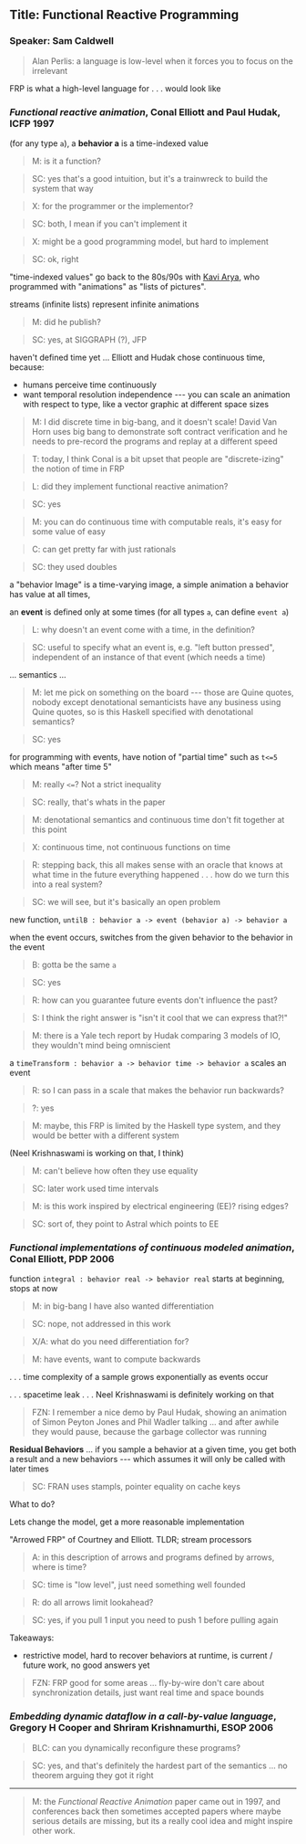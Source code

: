 ## Title: Functional Reactive Programming
### Speaker: Sam Caldwell

> Alan Perlis: a language is low-level when it forces you to focus on the irrelevant

FRP is what a high-level language for . . . would look like


### _Functional reactive animation_, Conal Elliott and Paul Hudak, ICFP 1997

(for any type `a`), a **behavior a** is a time-indexed value

> M: is it a function?

> SC: yes that's a good intuition, but it's a trainwreck to build the system that way

> X: for the programmer or the implementor?

> SC: both, I mean if you can't implement it

> X: might be a good programming model, but hard to implement

> SC: ok, right

"time-indexed values" go back to the 80s/90s with
[Kavi Arya](http://dl.acm.org/citation.cfm?doid=99370.99409),
who programmed with "animations" as "lists of pictures".

streams (infinite lists) represent infinite animations

> M: did he publish?

> SC: yes, at SIGGRAPH (?), JFP

haven't defined time yet ... Elliott and Hudak chose continuous time, because:

- humans perceive time continuously
- want temporal resolution independence --- you can scale an animation with
  respect to type, like a vector graphic at different space sizes

> M: I did discrete time in big-bang, and it doesn't scale! David Van Horn
>    uses big bang to demonstrate soft contract verification and he needs to
>    pre-record the programs and replay at a different speed


> T: today, I think Conal is a bit upset that people are "discrete-izing"
>    the notion of time in FRP


> L: did they implement functional reactive animation?

> SC: yes

> M: you can do continuous time with computable reals, it's easy for some value
>    of easy

> C: can get pretty far with just rationals

> SC: they used doubles

a "behavior Image" is a time-varying image, a simple animation
a behavior has value at all times,

an **event** is defined only at some times (for all types `a`, can define
`event a`)

> L: why doesn't an event come with a time, in the definition?

> SC: useful to specify what an event is, e.g. "left button pressed",
>     independent of an instance of that event (which needs a time)

... semantics ...

> M: let me pick on something on the board --- those are Quine quotes,
>    nobody except denotational semanticists have any business using Quine
>    quotes, so is this Haskell specified with denotational semantics?

> SC: yes

for programming with events, have notion of "partial time" such as
`t<=5` which means "after time 5"

> M: really `<=`? Not a strict inequality

> SC: really, that's whats in the paper


> M: denotational semantics and continuous time don't fit together at this point

> X: continuous time, not continuous functions on time


> R: stepping back, this all makes sense with an oracle that knows at what time
>    in the future everything happened . . . how do we turn this into a real
>    system?

> SC: we will see, but it's basically an open problem

new function, `untilB : behavior a -> event (behavior a) -> behavior a`

when the event occurs, switches from the given behavior to the behavior in the
event

> B: gotta be the same `a`

> SC: yes


> R: how can you guarantee future events don't influence the past?

> S: I think the right answer is "isn't it cool that we can express that?!"

> M: there is a Yale tech report by Hudak comparing 3 models of IO,
>    they wouldn't mind being omniscient


a `timeTransform : behavior a -> behavior time -> behavior a` scales an event

> R: so I can pass in a scale that makes the behavior run backwards?

> ?: yes

> M: maybe, this FRP is limited by the Haskell type system, and they would
>    be better with a different system

(Neel Krishnaswami is working on that, I think)

> M: can't believe how often they use equality

> SC: later work used time intervals

> M: is this work inspired by electrical engineering (EE)? rising edges?

> SC: sort of, they point to Astral which points to EE


### _Functional implementations of continuous modeled animation_, Conal Elliott, PDP 2006

function `integral : behavior real -> behavior real` starts at beginning, stops at now

> M: in big-bang I have also wanted differentiation

> SC: nope, not addressed in this work

> X/A: what do you need differentiation for?

> M: have events, want to compute backwards

. . . time complexity of a sample grows exponentially as events occur

. . . spacetime leak . . . Neel Krishnaswami is definitely working on that

> FZN: I remember a nice demo by Paul Hudak, showing an animation of Simon
>      Peyton Jones and Phil Wadler talking ... and after awhile they would
>      pause, because the garbage collector was running

**Residual Behaviors** ... if you sample a behavior at a given time, you get
both a result and a new behaviors --- which assumes it will only be called
with later times

> SC: FRAN uses stampls, pointer equality on cache keys


What to do?

Lets change the model, get a more reasonable implementation

"Arrowed FRP" of Courtney and Elliott. TLDR; stream processors

> A: in this description of arrows and programs defined by arrows, where is time?

> SC: time is "low level", just need something well founded


> R: do all arrows limit lookahead?

> SC: yes, if you pull 1 input you need to push 1 before pulling again

Takeaways:

- restrictive model, hard to recover behaviors at runtime, is current / future
  work, no good answers yet

> FZN: FRP good for some areas ... fly-by-wire don't care about synchronization
>      details, just want real time and space bounds


### _Embedding dynamic dataflow in a call-by-value language_, Gregory H Cooper and Shriram Krishnamurthi, ESOP 2006

> BLC: can you dynamically reconfigure these programs?

> SC: yes, and that's definitely the hardest part of the semantics ... no
>     theorem arguing they got it right


- - -

> M: the _Functional Reactive Animation_ paper came out in 1997, and conferences
>    back then sometimes accepted papers where maybe serious details are missing,
>    but its a really cool idea and might inspire other work.
